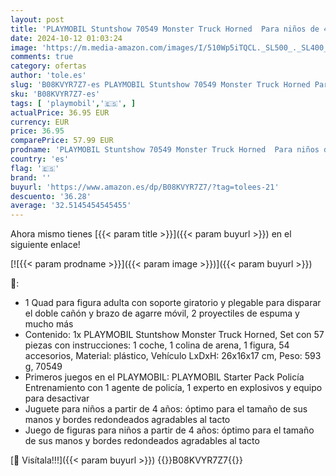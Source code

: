 ```yaml
---
layout: post
title: 'PLAYMOBIL Stuntshow 70549 Monster Truck Horned  Para niños de 4 a 10 años'
date: 2024-10-12 01:03:24
image: 'https://m.media-amazon.com/images/I/510Wp5iTQCL._SL500_._SL400_.jpg'
comments: true
category: ofertas
author: 'tole.es'
slug: 'B08KVYR7Z7-es PLAYMOBIL Stuntshow 70549 Monster Truck Horned Para niños...'
sku: 'B08KVYR7Z7-es'
tags: [ 'playmobil','🇪🇸', ]
actualPrice: 36.95 EUR
currency: EUR
price: 36.95
comparePrice: 57.99 EUR
prodname: 'PLAYMOBIL Stuntshow 70549 Monster Truck Horned  Para niños de 4 a 10 años'
country: 'es'
flag: '🇪🇸'
brand: ''
buyurl: 'https://www.amazon.es/dp/B08KVYR7Z7/?tag=tolees-21'
descuento: '36.28'
average: '32.5145454545455'
---
```


Ahora mismo tienes [{{< param title >}}]({{< param buyurl >}}) en el siguiente enlace!

[![{{< param prodname >}}]({{< param image >}})]({{< param buyurl >}})

🔎:

- 1 Quad para figura adulta con soporte giratorio y plegable para disparar el doble cañón y brazo de agarre móvil, 2 proyectiles de espuma y mucho más
- Contenido: 1x PLAYMOBIL Stuntshow Monster Truck Horned, Set con 57 piezas con instrucciones: 1 coche, 1 colina de arena, 1 figura, 54 accesorios, Material: plástico, Vehículo LxDxH: 26x16x17 cm, Peso: 593 g, 70549
- Primeros juegos en el PLAYMOBIL: PLAYMOBIL Starter Pack Policía Entrenamiento con 1 agente de policía, 1 experto en explosivos y equipo para desactivar
- Juguete para niños a partir de 4 años: óptimo para el tamaño de sus manos y bordes redondeados agradables al tacto
- Juego de figuras para niños a partir de 4 años: óptimo para el tamaño de sus manos y bordes redondeados agradables al tacto

[🛒 Visítala!!!]({{< param buyurl >}})
{{<world>}}B08KVYR7Z7{{</world>}}
